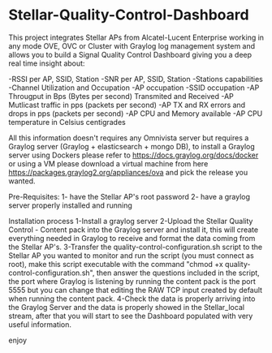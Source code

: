 # Stellar-Quality-Control-Dashboard
This project integrates Stellar APs from Alcatel-Lucent Enterprise working in any mode OVE, OVC or Cluster with Graylog log management system and allows you to build a Signal Quality Control Dashboard giving you a deep real time insight about:

-RSSI per AP, SSID, Station
-SNR per AP, SSID, Station
-Stations capabilities
-Channel Utilization and Occupation
-AP occupation
-SSID occupation
-AP Througput in Bps (Bytes per second) Transmited and Received
-AP Mutlicast traffic in pps (packets per second)
-AP TX and RX errors and drops in pps (packets per second)
-AP CPU and Memory available
-AP CPU temperature in Celsius centigrades

All this information doesn't requires any Omnivista server but requires a Graylog server (Graylog + elasticsearch + mongo DB), to install a Graylog server using Dockers please refer to https://docs.graylog.org/docs/docker or using a VM please download a virtual machine from here https://packages.graylog2.org/appliances/ova and pick the release you wanted.

Pre-Requisites:
1- have the Stellar AP's root password
2- have a graylog server properly installed and running

Installation process
1-Install a graylog server 
2-Upload the Stellar Quality Control - Content pack into the Graylog server and install it, this will create everything needed in Graylog to receive and format the data coming from the Stellar AP's.
3-Transfer the quality-control-configuration.sh script to the Stellar AP you wanted to monitor and run the script (you must connect as root), make this script executable with the command "chmod +x quality-control-configuration.sh", then answer the questions included in the script, the port where Graylog is listening by running the content pack is the port 5555 but you can change that editing the RAW TCP input created by default when running the content pack.
4-Check the data is properly arriving into the Graylog Server and the data is properly showed in the Stellar_local stream, after that you will start to see the Dashboard populated with very useful information.

enjoy

